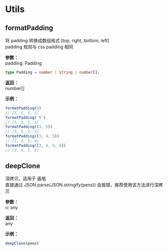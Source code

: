 # Utils

## formatPadding

将 padding 转换成数组格式 [top, right, bottom, left]  
padding 规则与 css padding 相同

**参数：**  
padding: Padding
```ts
type Padding = number | string | number[];
```

**返回：**  
number[]

**示例：**

```ts
formatPadding(5)
// [5, 5, 5, 5]
formatPadding('5')
// [5, 5, 5, 5]
formatPadding([3, 5])
// [3, 5, 3, 5]
formatPadding([3, 4, 5])
// [3, 4, 5, 4]
formatPadding([3, 4, 5, 6])
// [3, 4, 5, 6]
```

## deepClone

深拷贝，适用于 画笔  
直接通过 JSON.parse(JSON.stringify(pens)) 会报错，推荐使用该方法进行深拷贝

**参数：**  
o: any

**返回：**  
any

**示例：**

```ts
deepClone(pens)
```
